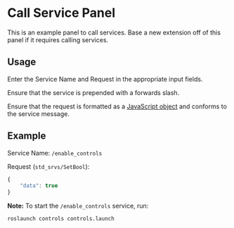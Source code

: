 # Call Service Panel
This is an example panel to call services. Base a new extension off of this panel if it requires calling services.

## Usage
Enter the Service Name and Request in the appropriate input fields.

Ensure that the service is prepended with a forwards slash.

Ensure that the request is formatted as a [JavaScript object](https://developer.mozilla.org/en-US/docs/Learn/JavaScript/Objects/JSON#json_structure) and conforms to the service message.

## Example
Service Name: `/enable_controls`

Request (`std_srvs/SetBool`):
```js
{
    "data": true
}
```

**Note:** To start the `/enable_controls` service, run:
```bash
roslaunch controls controls.launch
```
